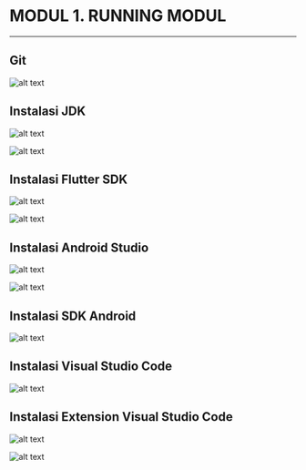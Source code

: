 # MODUL 1. RUNNING MODUL
----

## Git
<!-- Tampilan versi Git yang telah terinstal -->
![alt text](<git-version.png>)

## Instalasi JDK
<!-- Tampilan JDK saat di ENV -->
![alt text](<jdk_one.png>)

<!-- Tampilan lokasi instalasi JDK saat di CMD -->
![alt text](<jdk_location.png>)

## Instalasi Flutter SDK
<!-- Tampilan Flutter saat di ENV -->
![alt text](<flutter-one.png>)

<!-- Instal komponen Flutter -->
![alt text](<flutter-componen.png>)

## Instalasi Android Studio
<!-- Tampilan instalasi Android Studio -->
![alt text](<android-studio.png>)

<!-- Tampilan Android Studio saat dijalankan -->
![alt text](<android-studio.png>)

## Instalasi SDK Android
![alt text](sdk.png)

## Instalasi Visual Studio Code
<!-- Versi Visual Studio Code yang digunakan -->
![alt text](<version-vscode.png>)

## Instalasi Extension Visual Studio Code
<!-- 1. Dart -->
![alt text](dart.png)
<!-- 2. Flutter -->
![alt text](<extensi-flutter.png>)
